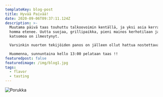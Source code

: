 ```yaml
---
templateKey: blog-post
title: Hyvää Paivää!
date: 2020-09-06T09:37:11.124Z
description: >-
  Muutama päivä taas touhuttu talkoovoimin kentällä, ja yksi asia kerrallaan
  homma etenee. Uutta suojaa, grillipaikka, pieni mainos kerhotilaan ja uutta
  katsomoa on ilmestynyt. 

  Varsinkin nuorten tekijöiden panos on jälleen ollut hattua nostettava suoritus. 

  Huomenna, sunnuntaina kello 13:00 pelataan taas !!
featuredpost: false
featuredimage: /img/blog1.jpg
tags:
  - flavor
  - tasting
---
```

![Porukka](/img/blog1.jpg)